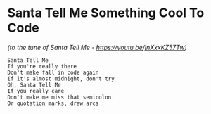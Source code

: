 # Santa Tell Me Something Cool To Code

*(to the tune of Santa Tell Me - https://youtu.be/jnXxxKZ57Tw)*

```
Santa Tell Me
If you're really there
Don't make fall in code again
If it's almost midnight, don't try
Oh, Santa Tell Me
If you really care
Don't make me miss that semicolon
Or quotation marks, draw arcs
```
